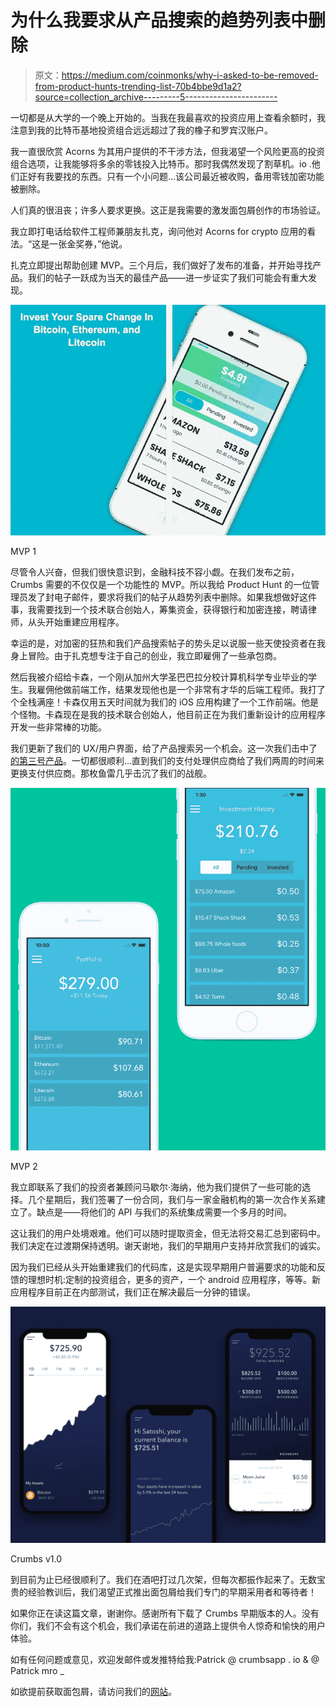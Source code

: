 # 为什么我要求从产品搜索的趋势列表中删除

> 原文：<https://medium.com/coinmonks/why-i-asked-to-be-removed-from-product-hunts-trending-list-70b4bbe9d1a2?source=collection_archive---------5----------------------->

一切都是从大学的一个晚上开始的。当我在我最喜欢的投资应用上查看余额时，我注意到我的比特币基地投资组合远远超过了我的橡子和罗宾汉账户。

我一直很欣赏 Acorns 为其用户提供的不干涉方法，但我渴望一个风险更高的投资组合选项，让我能够将多余的零钱投入比特币。那时我偶然发现了割草机。io .他们正好有我要找的东西。只有一个小问题…该公司最近被收购，备用零钱加密功能被删除。

人们真的很沮丧；许多人要求更换。这正是我需要的激发面包屑创作的市场验证。

我立即打电话给软件工程师兼朋友扎克，询问他对 Acorns for crypto 应用的看法。“这是一张金奖券，”他说。

扎克立即提出帮助创建 MVP。三个月后，我们做好了发布的准备，并开始寻找产品。我们的帖子一跃成为当天的最佳产品——进一步证实了我们可能会有重大发现。

![](img/3db6d2a0f35082b7cc50d631af6ba7ce.png)

MVP 1

尽管令人兴奋，但我们很快意识到，金融科技不容小觑。在我们发布之前，Crumbs 需要的不仅仅是一个功能性的 MVP。所以我给 Product Hunt 的一位管理员发了封电子邮件，要求将我们的帖子从趋势列表中删除。如果我想做好这件事，我需要找到一个技术联合创始人，筹集资金，获得银行和加密连接，聘请律师，从头开始重建应用程序。

幸运的是，对加密的狂热和我们产品搜索帖子的势头足以说服一些天使投资者在我身上冒险。由于扎克想专注于自己的创业，我立即雇佣了一些承包商。

然后我被介绍给卡森，一个刚从加州大学圣巴巴拉分校计算机科学专业毕业的学生。我雇佣他做前端工作，结果发现他也是一个非常有才华的后端工程师。我打了个全栈满座！卡森仅用五天时间就为我们的 iOS 应用构建了一个工作前端。他是个怪物。卡森现在是我的技术联合创始人，他目前正在为我们重新设计的应用程序开发一些非常棒的功能。

我们更新了我们的 UX/用户界面，给了产品搜索另一个机会。这一次我们击中了[的第三号产品](https://www.producthunt.com/posts/crumbs-2)。一切都很顺利…直到我们的支付处理供应商给了我们两周的时间来更换支付供应商。那枚鱼雷几乎击沉了我们的战舰。

![](img/4d061f9282bcfee3bf5ed48c7bc8df8b.png)

MVP 2

我立即联系了我们的投资者兼顾问马歇尔·海纳，他为我们提供了一些可能的选择。几个星期后，我们签署了一份合同，我们与一家金融机构的第一次合作关系建立了。缺点是——将他们的 API 与我们的系统集成需要一个多月的时间。

这让我们的用户处境艰难。他们可以随时提取资金，但无法将交易汇总到密码中。我们决定在过渡期保持透明。谢天谢地，我们的早期用户支持并欣赏我们的诚实。

因为我们已经从头开始重建我们的代码库，这是实现早期用户普遍要求的功能和反馈的理想时机:定制的投资组合，更多的资产，一个 android 应用程序，等等。新应用程序目前正在内部测试，我们正在解决最后一分钟的错误。

![](img/cdc771e043cc37c8cc41d203111826e1.png)

Crumbs v1.0

到目前为止已经很顺利了。我们在酒吧打过几次架，但每次都振作起来了。无数宝贵的经验教训后，我们渴望正式推出面包屑给我们专门的早期采用者和等待者！

如果你正在读这篇文章，谢谢你。感谢所有下载了 Crumbs 早期版本的人。没有你们，我们不会有这个机会，我们承诺在前进的道路上提供令人惊奇和愉快的用户体验。

如有任何问题或意见，欢迎发邮件或发推特给我:Patrick @ crumbsapp . io & @ Patrick mro _

如欲提前获取面包屑，请访问我们的[网站](https://crumbsapp.io/)。